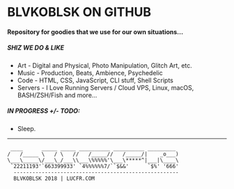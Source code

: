 # BLVKOBLSK ON GITHUB

#### Repository for goodies that we use for our own situations...

##### SHIZ WE DO & LIKE

 * Art - Digital and Physical, Photo Manipulation, Glitch Art, etc.
 * Music - Production, Beats, Ambience, Psychedelic
 * Code - HTML, CSS, JavaScript, CLI stuff, Shell Scripts
 * Servers - I Love Running Servers / Cloud VPS, Linux, macOS, BASH/ZSH/Fish and more... 

#####  IN PROGRESS  +/-  TODO: 

- Sleep.

---

     ____      _____ _____ __________ __________ _________
    /   /_____ \   / \   //   /_____//   /_____/|    _o___)
    \___\_____\/___\_/___\\___\%%%%%'\___\*****^|___|\____\
     `22211193'`663399933' `4%%%%%%7/``$&&'      `$%' '666'
      -----------------------------------------------------
      BLVKOBLSK 2018 | LUCFR.COM
